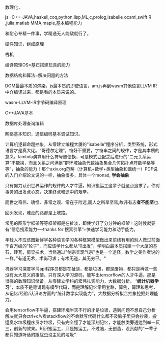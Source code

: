 数理化，

js -C++-JAVA,haskell,coq,python,lisp,ML,c,prolog,isabelle      ocaml,swift R ,julia,matlab MMA,maple,基本编程能力

和耐心专精一件事，学精通无人能敌就行了。


硬件知识，组成原理

栈机

编译原理OS=基石搭建玩具的能力



数据结构和算法=解决问题的方法


DOM最最本质的渲染，js最本质的即使语言，am.js再到wasm其他语言LLVM IR中介编译过来，都是看的本质来说的。

wasm-LLVM-IR字节码编译原理




C++JAVA基本


数据库处理查询编辑

网络基本知识，通信编码基本调试知识。

计算机逻辑命题抽象，从零建立编程大厦的“isabelle”程序分析，类型系统，形式语言才是真大佬。“哥德尔定理”，符好不重要，字符串之间的规律，才是其本质的意义。lambda演算用什么符号随便换，可是模式匹配之后进行的“二元关系运算”不能换，而且关系之间满足“群环域抽象代数抽象集合几何拓扑点阵数学格等等”，抽象的能力！那个axiv.org范畴（计算机+数学+类型抽象和谐统一）PDF说的入门介绍论文说的一样，抽象很多，具体一个monad,
**学会抽象**

只有努力认识世界运作的规律的人才牛逼，知识搬运工这辈子就这点追求了。你对事务的出发点心态，决定终点和途中的艰辛。

而世之奇伟、瑰怪、非常之观、常在于险远,而人之所旱至焉,故非有志**者不能至**也.

回头发现，难走的路都是上坡路。



常见的图形学框架等等框架都是在扯淡，即使学好了分分钟的框架！这时候就要有“信息搜索能力---thanks for 搜索引擎”+快速学习能力和动手能力。


年轻人不应该图新鲜学各种语言学习各种框架模型做出来前线有用的别人做过前面千百万编的“轮子”，而应该学什么都从“0出发”，学明白最本质搭建一个大厦的基石，砖瓦，房梁技术，当然通过"剑宗实现气宗"也是一个途径，数学之美作者说的一样，”有道无术，术尚可求；有术无道，其无穷已。“

机器学习深度学习api程序员都是在扯淡，都是垃圾，都是废物，都只是再做一些没有太大意义的事情。只有深入学习源码，能写出tensorflow的人才牛逼，那是很强的数理知识储备，从零建立学科的宏伟扎实能力，大数据分析。
“**统计机器学习**”，本质不是背诵现有模型代码，而是理解记忆常用套路，算例，算理和思考，从记忆/经验/认识论方面的“统计数学实现能力”，大数据分析拟合抽象挖掘处理能力。



会用tensorflow不牛逼，搭建环境半天不行的才是垃圾，遇到问题不想自己分析解决就只会ctrl+c/v看stackflow的不会默写代码什么都不及脑子里只会抄袭，搬运臭水垃圾程序员才垃圾，只有完全懂了才能深刻记忆，才能触类旁通达到举一反三，创新的效果。知识搬运工，只是搬运工，不过脑，无创造，没贡献的“一辈子都只知道听话的跟屁虫没主见的垃圾”




































